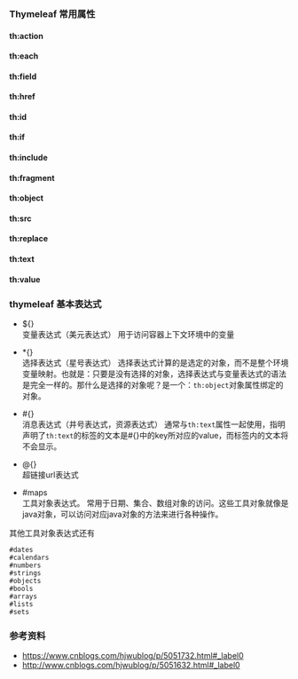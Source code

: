 ### Thymeleaf 常用属性

#### th:action

#### th:each

#### th:field

#### th:href

#### th:id

#### th:if

#### th:include

#### th:fragment

#### th:object

#### th:src

#### th:replace

#### th:text

#### th:value






### thymeleaf 基本表达式
* ${}  
变量表达式（美元表达式）
用于访问容器上下文环境中的变量

* *{}  
选择表达式（星号表达式）
选择表达式计算的是选定的对象，而不是整个环境变量映射。也就是：只要是没有选择的对象，选择表达式与变量表达式的语法是完全一样的。那什么是选择的对象呢？是一个：`th:object`对象属性绑定的对象。

* \#{}  
消息表达式（井号表达式，资源表达式）
通常与`th:text`属性一起使用，指明声明了`th:text`的标签的文本是#{}中的key所对应的value，而标签内的文本将不会显示。

* @{}  
超链接url表达式

* \#maps  
工具对象表达式。
常用于日期、集合、数组对象的访问。这些工具对象就像是java对象，可以访问对应java对象的方法来进行各种操作。


其他工具对象表达式还有
```
#dates
#calendars
#numbers 
#strings
#objects
#bools
#arrays
#lists
#sets
```













### 参考资料
* https://www.cnblogs.com/hjwublog/p/5051732.html#_label0
* http://www.cnblogs.com/hjwublog/p/5051632.html#_label0




